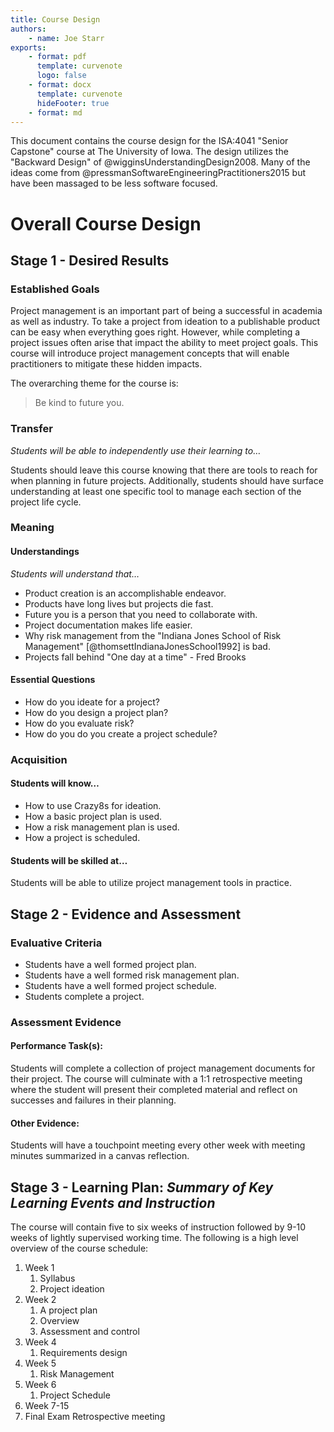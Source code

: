 ```yaml
---
title: Course Design
authors:
    - name: Joe Starr
exports:
    - format: pdf
      template: curvenote
      logo: false
    - format: docx
      template: curvenote
      hideFooter: true
    - format: md
---
```


This document contains the course design for the ISA:4041 "Senior Capstone"
course at The University of Iowa. The design utilizes the "Backward Design" of
@wigginsUnderstandingDesign2008. Many of the ideas come from
@pressmanSoftwareEngineeringPractitioners2015 but have been massaged to be less
software focused.

# Overall Course Design

## Stage 1 - Desired Results

### Established Goals

Project management is an important part of being a successful in academia as
well as industry. To take a project from ideation to a publishable product can
be easy when everything goes right. However, while completing a project issues
often arise that impact the ability to meet project goals. This course will
introduce project management concepts that will enable practitioners to mitigate
these hidden impacts.

The overarching theme for the course is:

> Be kind to future you.

### Transfer

_Students will be able to independently use their learning to…_

Students should leave this course knowing that there are tools to reach
for when planning in future projects. Additionally, students should have surface
understanding at least one specific tool to manage each section of the project
life cycle.

### Meaning

#### Understandings

_Students will understand that…_

*   Product creation is an accomplishable endeavor.
*   Products have long lives but projects die fast.
*   Future you is a person that you need to collaborate with.
*   Project documentation makes life easier.
*   Why risk management from the "Indiana Jones School of Risk Management" [@thomsettIndianaJonesSchool1992] is bad.
*   Projects fall behind "One day at a time" - Fred Brooks

#### Essential Questions

*   How do you ideate for a project?
*   How do you design a project plan?
*   How do you evaluate risk?
*   How do you do you create a project schedule?

### Acquisition

#### Students will know…

*   How to use Crazy8s for ideation.
*   How a basic project plan is used.
*   How a risk management plan is used.
*   How a project is scheduled.

#### Students will be skilled at…

Students will be able to utilize project management tools in practice.

## Stage 2 - Evidence and Assessment

### Evaluative Criteria

*   Students have a well formed project plan.
*   Students have a well formed risk management plan.
*   Students have a well formed project schedule.
*   Students complete a project.

### Assessment Evidence

#### Performance Task(s):

Students will complete a collection of project management documents for their
project. The course will culminate with a 1:1 retrospective meeting where the
student will present their completed material and reflect on successes and
failures in their planning.

#### Other Evidence:

Students will have a touchpoint meeting every other week with meeting minutes
summarized in a canvas reflection.

## Stage 3 - Learning Plan: _Summary of Key Learning Events and Instruction_

The course will contain five to six weeks of instruction followed by 9-10 weeks
of lightly supervised working time. The following is a high level overview of
the course schedule:

1. Week 1
    1. Syllabus
    2. Project ideation
2. Week 2
    1. A project plan
    2. Overview
    3. Assessment and control
3. Week 4
    1. Requirements design
4. Week 5
    1. Risk Management
5. Week 6
    1. Project Schedule
6. Week 7-15
7. Final Exam Retrospective meeting

```{include} weekly_plans/1.md

```

```{include} weekly_plans/2.md

```

```{include} weekly_plans/3.md

```

```{include} weekly_plans/4.md

```

```{include} weekly_plans/5.md

```
